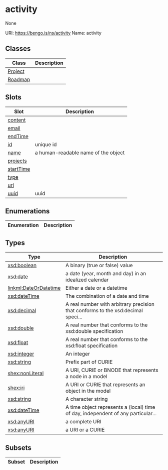 # activity

None

URI: https://bengo.is/ns/activity
Name: activity

## Classes

| Class | Description |
| --- | --- |
| [Project](Project.md) |  |
| [Roadmap](Roadmap.md) |  |


## Slots

| Slot | Description |
| --- | --- |
| [content](content.md) |  |
| [email](email.md) |  |
| [endTime](endTime.md) |  |
| [id](id.md) | unique id |
| [name](name.md) | a human-readable name of the object |
| [projects](projects.md) |  |
| [startTime](startTime.md) |  |
| [type](type.md) |  |
| [url](url.md) |  |
| [uuid](uuid.md) | uuid |


## Enumerations

| Enumeration | Description |
| --- | --- |


## Types

| Type | Description |
| --- | --- |
| [xsd:boolean](http://www.w3.org/2001/XMLSchema#boolean) | A binary (true or false) value |
| [xsd:date](http://www.w3.org/2001/XMLSchema#date) | a date (year, month and day) in an idealized calendar |
| [linkml:DateOrDatetime](https://w3id.org/linkml/DateOrDatetime) | Either a date or a datetime |
| [xsd:dateTime](http://www.w3.org/2001/XMLSchema#dateTime) | The combination of a date and time |
| [xsd:decimal](http://www.w3.org/2001/XMLSchema#decimal) | A real number with arbitrary precision that conforms to the xsd:decimal speci... |
| [xsd:double](http://www.w3.org/2001/XMLSchema#double) | A real number that conforms to the xsd:double specification |
| [xsd:float](http://www.w3.org/2001/XMLSchema#float) | A real number that conforms to the xsd:float specification |
| [xsd:integer](http://www.w3.org/2001/XMLSchema#integer) | An integer |
| [xsd:string](http://www.w3.org/2001/XMLSchema#string) | Prefix part of CURIE |
| [shex:nonLiteral](shex:nonLiteral) | A URI, CURIE or BNODE that represents a node in a model |
| [shex:iri](shex:iri) | A URI or CURIE that represents an object in the model |
| [xsd:string](http://www.w3.org/2001/XMLSchema#string) | A character string |
| [xsd:dateTime](http://www.w3.org/2001/XMLSchema#dateTime) | A time object represents a (local) time of day, independent of any particular... |
| [xsd:anyURI](http://www.w3.org/2001/XMLSchema#anyURI) | a complete URI |
| [xsd:anyURI](http://www.w3.org/2001/XMLSchema#anyURI) | a URI or a CURIE |


## Subsets

| Subset | Description |
| --- | --- |
